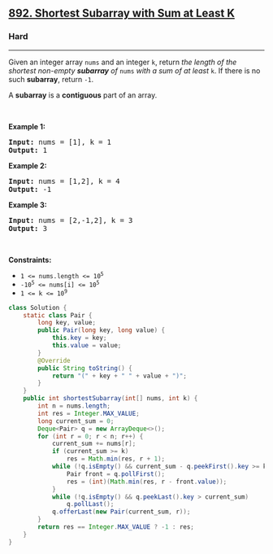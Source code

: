 <h2><a href="https://leetcode.com/problems/shortest-subarray-with-sum-at-least-k">892. Shortest Subarray with Sum at Least K</a></h2><h3>Hard</h3><hr><p>Given an integer array <code>nums</code> and an integer <code>k</code>, return <em>the length of the shortest non-empty <strong>subarray</strong> of </em><code>nums</code><em> with a sum of at least </em><code>k</code>. If there is no such <strong>subarray</strong>, return <code>-1</code>.</p>

<p>A <strong>subarray</strong> is a <strong>contiguous</strong> part of an array.</p>

<p>&nbsp;</p>
<p><strong class="example">Example 1:</strong></p>
<pre><strong>Input:</strong> nums = [1], k = 1
<strong>Output:</strong> 1
</pre><p><strong class="example">Example 2:</strong></p>
<pre><strong>Input:</strong> nums = [1,2], k = 4
<strong>Output:</strong> -1
</pre><p><strong class="example">Example 3:</strong></p>
<pre><strong>Input:</strong> nums = [2,-1,2], k = 3
<strong>Output:</strong> 3
</pre>
<p>&nbsp;</p>
<p><strong>Constraints:</strong></p>

<ul>
	<li><code>1 &lt;= nums.length &lt;= 10<sup>5</sup></code></li>
	<li><code>-10<sup>5</sup> &lt;= nums[i] &lt;= 10<sup>5</sup></code></li>
	<li><code>1 &lt;= k &lt;= 10<sup>9</sup></code></li>
</ul>

```java
class Solution {
    static class Pair {
        long key, value;
        public Pair(long key, long value) {
            this.key = key;
            this.value = value;
        }
        @Override
        public String toString() {
            return "(" + key + " " + value + ")";
        }
    }
    public int shortestSubarray(int[] nums, int k) {
        int n = nums.length;
        int res = Integer.MAX_VALUE;
        long current_sum = 0;
        Deque<Pair> q = new ArrayDeque<>();
        for (int r = 0; r < n; r++) {
            current_sum += nums[r];
            if (current_sum >= k)
                res = Math.min(res, r + 1);
            while (!q.isEmpty() && current_sum - q.peekFirst().key >= k) {
                Pair front = q.pollFirst();
                res = (int)(Math.min(res, r - front.value));
            }
            while (!q.isEmpty() && q.peekLast().key > current_sum)
                q.pollLast();
            q.offerLast(new Pair(current_sum, r));
        }
        return res == Integer.MAX_VALUE ? -1 : res;
    }
}
```
